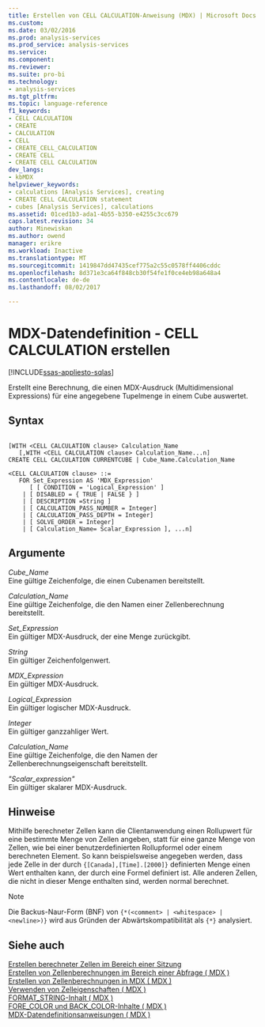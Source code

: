 ```yaml
---
title: Erstellen von CELL CALCULATION-Anweisung (MDX) | Microsoft Docs
ms.custom: 
ms.date: 03/02/2016
ms.prod: analysis-services
ms.prod_service: analysis-services
ms.service: 
ms.component: 
ms.reviewer: 
ms.suite: pro-bi
ms.technology:
- analysis-services
ms.tgt_pltfrm: 
ms.topic: language-reference
f1_keywords:
- CELL CALCULATION
- CREATE
- CALCULATION
- CELL
- CREATE_CELL_CALCULATION
- CREATE CELL
- CREATE CELL CALCULATION
dev_langs:
- kbMDX
helpviewer_keywords:
- calculations [Analysis Services], creating
- CREATE CELL CALCULATION statement
- cubes [Analysis Services], calculations
ms.assetid: 01ced1b3-ada1-4b55-b350-e4255c3cc679
caps.latest.revision: 34
author: Minewiskan
ms.author: owend
manager: erikre
ms.workload: Inactive
ms.translationtype: MT
ms.sourcegitcommit: 1419847dd47435cef775a2c55c0578ff4406cddc
ms.openlocfilehash: 8d371e3ca64f848cb30f54fe1f0ce4eb98a648a4
ms.contentlocale: de-de
ms.lasthandoff: 08/02/2017

---
```

# <a name="mdx-data-definition---create-cell-calculation"></a>MDX-Datendefinition - CELL CALCULATION erstellen
[!INCLUDE[ssas-appliesto-sqlas](../includes/ssas-appliesto-sqlas.md)]

  Erstellt eine Berechnung, die einen MDX-Ausdruck (Multidimensional Expressions) für eine angegebene Tupelmenge in einem Cube auswertet.  
  
## <a name="syntax"></a>Syntax  
  
```  
  
[WITH <CELL CALCULATION clause> Calculation_Name  
   [,WITH <CELL CALCULATION clause> Calculation_Name...n]  
CREATE CELL CALCULATION CURRENTCUBE | Cube_Name.Calculation_Name   
  
<CELL CALCULATION clause> ::=  
   FOR Set_Expression AS 'MDX_Expression'   
      [ [ CONDITION = 'Logical_Expression' ]   
    | [ DISABLED = { TRUE | FALSE } ]   
    | [ DESCRIPTION =String ]   
    | [ CALCULATION_PASS_NUMBER = Integer]   
    | [ CALCULATION_PASS_DEPTH = Integer]   
    | [ SOLVE_ORDER = Integer]   
    | [ Calculation_Name= Scalar_Expression ], ...n]  
```  
  
## <a name="arguments"></a>Argumente  
 *Cube_Name*  
 Eine gültige Zeichenfolge, die einen Cubenamen bereitstellt.  
  
 *Calculation_Name*  
 Eine gültige Zeichenfolge, die den Namen einer Zellenberechnung bereitstellt.  
  
 *Set_Expression*  
 Ein gültiger MDX-Ausdruck, der eine Menge zurückgibt.  
  
 *String*  
 Ein gültiger Zeichenfolgenwert.  
  
 *MDX_Expression*  
 Ein gültiger MDX-Ausdruck.  
  
 *Logical_Expression*  
 Ein gültiger logischer MDX-Ausdruck.  
  
 *Integer*  
 Ein gültiger ganzzahliger Wert.  
  
 *Calculation_Name*  
 Eine gültige Zeichenfolge, die den Namen der Zellenberechnungseigenschaft bereitstellt.  
  
 *"Scalar_expression"*  
 Ein gültiger skalarer MDX-Ausdruck.  
  
## <a name="remarks"></a>Hinweise  
 Mithilfe berechneter Zellen kann die Clientanwendung einen Rollupwert für eine bestimmte Menge von Zellen angeben, statt für eine ganze Menge von Zellen, wie bei einer benutzerdefinierten Rollupformel oder einem berechneten Element. So kann beispielsweise angegeben werden, dass jede Zelle in der durch `{[Canada],[Time].[2000]}` definierten Menge einen Wert enthalten kann, der durch eine Formel definiert ist. Alle anderen Zellen, die nicht in dieser Menge enthalten sind, werden normal berechnet.  
  
> [!NOTE]  
>  Die Backus-Naur-Form (BNF) von `{*(<comment> | <whitespace> | <newline>)}` wird aus Gründen der Abwärtskompatibilität als `{*}` analysiert.  
  
## <a name="see-also"></a>Siehe auch  
 [Erstellen berechneter Zellen im Bereich einer Sitzung](../analysis-services/multidimensional-models/mdx/mdx-cell-calculations-session-scoped-calculated-cells.md)   
 [Erstellen von Zellenberechnungen im Bereich einer Abfrage &#40; MDX &#41;](../analysis-services/multidimensional-models/mdx/mdx-cell-calculations-query-scoped-cell-calculations.md)   
 [Erstellen von Zellenberechnungen in MDX &#40; MDX &#41;](../analysis-services/multidimensional-models/mdx/mdx-cell-calculations-build-cell-calculations.md)   
 [Verwenden von Zelleigenschaften &#40; MDX &#41;](../analysis-services/multidimensional-models/mdx/mdx-cell-properties-using-cell-properties.md)   
 [FORMAT_STRING-Inhalt &#40; MDX &#41;](../analysis-services/multidimensional-models/mdx/mdx-cell-properties-format-string-contents.md)   
 [FORE_COLOR und BACK_COLOR-Inhalte &#40; MDX &#41;](../analysis-services/multidimensional-models/mdx/mdx-cell-properties-fore-color-and-back-color-contents.md)   
 [MDX-Datendefinitionsanweisungen &#40; MDX &#41;](../mdx/mdx-data-definition-statements-mdx.md)  
  
  

